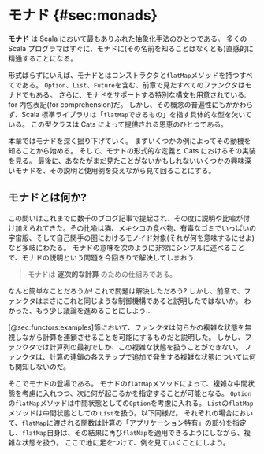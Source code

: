 # モナド {#sec:monads}

**モナド** は Scala において最もありふれた抽象化手法のひとつである。
多くの Scala プログラマはすぐに、モナドに(その名前を知ることはなくとも)直感的に精通することになる。

形式ばらずにいえば、モナドとはコンストラクタと`flatMap`メソッドを持つすべてである。
`Option`、`List`、`Future`を含む、前章で見たすべてのファンクタはモナドでもある。
さらに、モナドをサポートする特別な構文も用意されている: for 内包表記(for comprehension)だ。
しかし、その概念の普遍性にもかかわらず、Scala 標準ライブラリは「`flatMap`できるもの」を指す具体的な型を欠いている。
この型クラスは Cats によって提供される恩恵のひとつである。

本章ではモナドを深く掘り下げていく。
まずいくつかの例によってその動機を知ることから始める。
そして、モナドの形式的な定義と Cats におけるその実装を見る。
最後に、あなたがまだ見たことがないかもしれないいくつかの興味深いモナドを、その説明と使用例を交えながら見て回ることにする。

## モナドとは何か?

この問いはこれまでに数千のブログ記事で提起され、その度に説明や比喩が付け加えられてきた。その比喩は猫、メキシコの食べ物、有毒なゴミでいっぱいの宇宙服、そして自己関手の圏におけるモノイド対象(それが何を意味するにせよ)など多岐にわたる。
モナドの意味を次のように非常にシンプルに述べることで、モナドの説明という問題を今回きりで解決してしまおう:

> モナドは **逐次的な計算** のための仕組みである。

なんと簡単なことだろうか! これで問題は解決しただろう?
しかし、前章で、ファンクタはまさにこれと同じような制御機構であると説明したではないか。
わかった、もう少し議論を進めることにしよう…

[@sec:functors:examples]節において、ファンクタは何らかの複雑な状態を無視しながら計算を連鎖させることを可能にするものだと説明した。
しかし、ファンクタでは計算列の最初でしか、この複雑な状態を扱うことができない。
ファンクタは、計算の連鎖の各ステップで追加で発生する複雑な状態については何も関知しないのだ。

そこでモナドの登場である。
モナドの`flatMap`メソッドによって、複雑な中間状態を考慮に入れつつ、次に何が起こるかを指定することが可能となる。
`Option`の`flatMap`メソッドは中間状態としての`Option`を考慮に入れる。
`List`の`flatMap`メソッドは中間状態としての `List`を扱う。以下同様だ。
それぞれの場合において、`flatMap`に渡される関数は計算の「アプリケーション特有」の部分を指定し、`flatMap`自身は、その結果に再び`flatMap`を適用できるようにしながら、複雑な状態を扱う。
ここで地に足をつけて、例を見ていくことにしよう。
